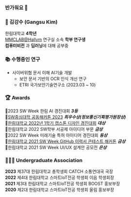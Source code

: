 ### 반가워요 👋

### 👨 김강수 (Gangsu Kim)
한림대학교 **4학년**  
[MMCLAB@Hallym](https://sites.google.com/view/juhouhallym/home) 연구실 소속 **학부 연구생**  
**컴퓨터비전** 과 **딥러닝**에 대해 공부중

### 📚 수행중인 연구
 - 사이버위협 문서 이해 AI기술 개발
    - 보안 문서 기반의 OCR 인식 개선 연구
    - ETRI 국가보안기술연구소 (2023.03 ~ 10)

### 🏆 Awards
🥉2023 SW Week 한림 AI 경진대회 ***3등***  
🥈[SW중심대학 공동해커톤 2023](https://github.com/Hackerthon-TAXX) ***최우수상(정보통신기획평가원장상)***  
🥇[한림대학교 2022년 1학기 캡스톤 디자인 경진대회](https://github.com/GangsuKim/2022-1_capstone_design) ***대상***  
🥇한림대학교 2022 SW학부 서공제 아이디어 부문 ***금상***  
🥉2022 SW Week 미래기술 특허 아이디어 경진대회 ***동상***  
🥇[한림대학교 2021 SW Week GitHub 이력서 콘테스트 해커톤](https://github.com/GangsuKim/RESUME) ***금상***  
🥈한림대학교 2021 SW Week UI/UX 설계안 공모전 ***은상***  

### 🧑‍🤝‍🧑 Undergraduate Association
**2023** 제37대 한림대학교 총학생회 CATCH 소통연대국 국장  
**2022** 제4대 한림대학교 스마트IoT전공 학생회 이음 학생회장  
**2021** 제3대 한림대학교 스마트IoT전공 학생회 BOOST 홍보부장  
**2020** 제2대 한림대학교 스마트IoT전공 학생회 울림 홍보부장  
